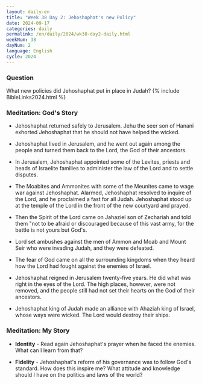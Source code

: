 ```yaml
---
layout: daily-en
title: "Week 38 Day 2: Jehoshaphat's new Policy"
date: 2024-09-17
categories: daily
permalink: /en/daily/2024/wk38-day2-daily.html
weekNum: 38
dayNum: 2
language: English
cycle: 2024
---
```


### Question     
What new policies did Jehoshaphat put in place in Judah?
{% include BibleLinks2024.html %} 

### Meditation: God's Story   
+ Jehoshaphat returned safely to Jerusalem. Jehu the seer son of Hanani exhorted Jehoshaphat that he should not have helped the wicked. 

+ Jehoshaphat lived in Jerusalem, and he went out again among the people and turned them back to the Lord, the God of their ancestors. 

+ In Jerusalem, Jehoshaphat appointed some of the Levites, priests and heads of Israelite families to administer the law of the Lord and to settle disputes. 

+ The Moabites and Ammonites with some of the Meunites came to wage war against Jehoshaphat. Alarmed, Jehoshaphat resolved to inquire of the Lord, and he proclaimed a fast for all Judah. Jehoshaphat stood up at the temple of the Lord in the front of the new courtyard and prayed. 

+ Then the Spirit of the Lord came on Jahaziel son of Zechariah and told them "not to be afraid or discouraged because of this vast army, for the battle is not yours but God's.

+ Lord set ambushes against the men of Ammon and Moab and Mount Seir who were invading Judah, and they were defeated. 

+ The fear of God came on all the surrounding kingdoms when they heard how the Lord had fought against the enemies of Israel. 

+ Jehoshaphat reigned in Jerusalem twenty-five years. He did what was right in the eyes of the Lord. The high places, however, were not removed, and the people still had not set their hearts on the God of their ancestors. 

+ Jehoshaphat king of Judah made an alliance with Ahaziah king of Israel, whose ways were wicked. The Lord would destroy their ships. 

### Meditation: My Story   
+ **Identity** - Read again Jehoshaphat's prayer when he faced the enemies. What can I learn from that? 

+ **Fidelity** - Jehoshaphat's reform of his governance was to follow God's standard. How does this inspire me? What attitude and knowledge should I have on the politics and laws of the world? 
